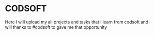 # CODSOFT
Here I will upload my all projects and tasks that i learn from codsoft and i will thanks to #codsoft to gave me that opportunity
